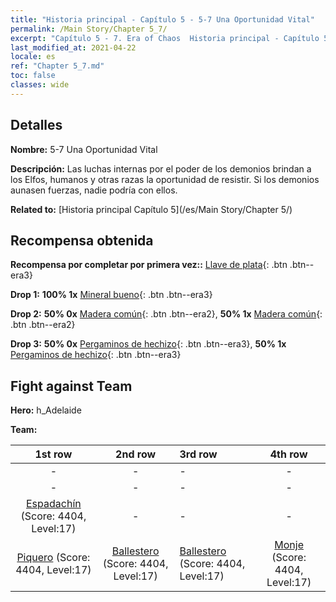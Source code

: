 ```yaml
---
title: "Historia principal - Capítulo 5 - 5-7 Una Oportunidad Vital"
permalink: /Main Story/Chapter 5_7/
excerpt: "Capítulo 5 - 7. Era of Chaos  Historia principal - Capítulo 5_7. 5-7 Una Oportunidad Vital"
last_modified_at: 2021-04-22
locale: es
ref: "Chapter 5_7.md"
toc: false
classes: wide
---
```


## Detalles

 **Nombre:** 5-7 Una Oportunidad Vital

 **Descripción:** Las luchas internas por el poder de los demonios brindan a los Elfos, humanos y otras razas la oportunidad de resistir. Si los demonios aunasen fuerzas, nadie podría con ellos.

 **Related to:** [Historia principal Capítulo 5](/es/Main Story/Chapter 5/)

## Recompensa obtenida

 **Recompensa por completar por primera vez::** [Llave de plata](/ItemsES/con_693/){: .btn .btn--era3}

 **Drop 1:** **100% 1x** [Mineral bueno](/ItemsES/mat_12/){: .btn .btn--era3}

 **Drop 2:** **50% 0x** [Madera común](/ItemsES/mat_7/){: .btn .btn--era2}, **50% 1x** [Madera común](/ItemsES/mat_7/){: .btn .btn--era2}

 **Drop 3:** **50% 0x** [Pergaminos de hechizo](/ItemsES/con_694/){: .btn .btn--era3}, **50% 1x** [Pergaminos de hechizo](/ItemsES/con_694/){: .btn .btn--era3}


## Fight against Team
 **Hero:** h_Adelaide

 **Team:**


  | 1st row | 2nd row | 3rd row | 4th row |
  |:----:|:----:|:----|:----:|
  | - | - | - | - |
  | - | - | - | - |
  | [Espadachín](/es/units/Swordsman/) (Score: 4404, Level:17)  | - | - | - |
  | [Piquero](/es/units/Pikeman/) (Score: 4404, Level:17)  | [Ballestero](/es/units/Marksman/) (Score: 4404, Level:17)  | [Ballestero](/es/units/Marksman/) (Score: 4404, Level:17)  | [Monje](/es/units/Monk/) (Score: 4404, Level:17)  |



